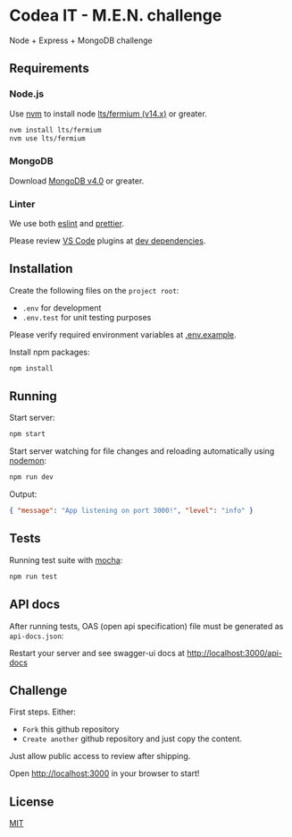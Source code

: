 # Codea IT - M.E.N. challenge

Node + Express + MongoDB challenge

## Requirements

### Node.js

Use [nvm](https://github.com/nvm-sh/nvm) to install node [lts/fermium (v14.x)](https://nodejs.org/en/download/) or greater.

```bash
nvm install lts/fermium
nvm use lts/fermium
```

### MongoDB

Download [MongoDB v4.0](https://docs.mongodb.com/manual/installation/) or greater.

### Linter

We use both [eslint](https://eslint.org/) and [prettier](https://prettier.io/).

Please review [VS Code](https://code.visualstudio.com/) plugins at [dev dependencies](package.json).

## Installation

Create the following files on the `project root`:

- `.env` for development
- `.env.test` for unit testing purposes

Please verify required environment variables at [.env.example](.env.example).

Install npm packages:

```bash
npm install
```

## Running

Start server:

```bash
npm start
```

Start server watching for file changes and reloading automatically using [nodemon](https://github.com/remy/nodemon/):

```bash
npm run dev
```

Output:

```json
{ "message": "App listening on port 3000!", "level": "info" }
```

## Tests

Running test suite with [mocha](https://mochajs.org/):

```bash
npm run test
```

## API docs

After running tests, OAS (open api specification) file must be generated as `api-docs.json`:

Restart your server and see swagger-ui docs at [http://localhost:3000/api-docs](http://localhost:3000/api-docs)

## Challenge

First steps. Either:

- `Fork` this github repository
- `Create another` github repository and just copy the content.

Just allow public access to review after shipping.

Open [http://localhost:3000](http://localhost:3000) in your browser to start!

## License

[MIT](https://choosealicense.com/licenses/mit/)
